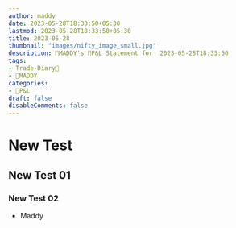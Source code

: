 ```yaml
---
author: maddy
date: 2023-05-28T18:33:50+05:30
lastmod: 2023-05-28T18:33:50+05:30
title: 2023-05-28
thumbnail: "images/nifty_image_small.jpg"
description: 🧔MADDY's 💸P&L Statement for  2023-05-28T18:33:50 
tags:
- Trade-Diary📗
- 🧔MADDY
categories: 
- 💸P&L
draft: false
disableComments: false
---
```

# New Test

## New Test 01

### New Test 02

- Maddy

